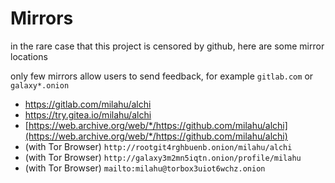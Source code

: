 # Mirrors

in the rare case that this project is censored by github, here are some mirror locations

only few mirrors allow users to send feedback, for example `gitlab.com` or `galaxy*.onion`

* https://gitlab.com/milahu/alchi
* https://try.gitea.io/milahu/alchi
* [https://web.archive.org/web/*/https://github.com/milahu/alchi](https://web.archive.org/web/*/https://github.com/milahu/alchi)
* (with Tor Browser) `http://rootgit4rghbuenb.onion/milahu/alchi`
* (with Tor Browser) `http://galaxy3m2mn5iqtn.onion/profile/milahu`
* (with Tor Browser) `mailto:milahu@torbox3uiot6wchz.onion`
